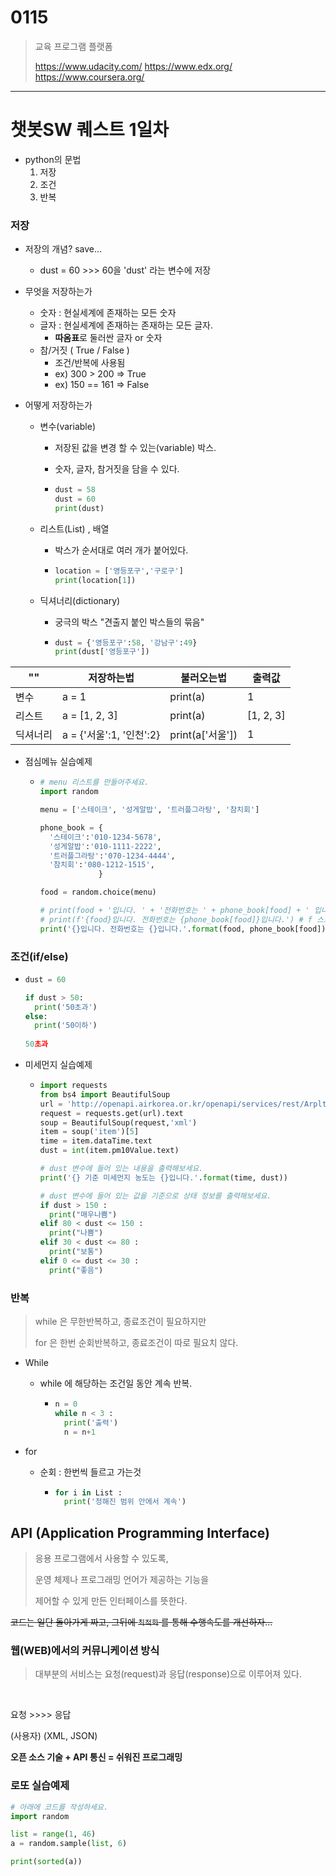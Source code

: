 # 0115

> 교육 프로그램 플랫폼
>
> 	https://www.udacity.com/
> 	https://www.edx.org/
> 	https://www.coursera.org/

___

# 챗봇SW 퀘스트 1일차

- python의 문법
  1. 저장
  2. 조건
  3. 반복



### 저장

- 저장의 개념? save...
  - dust = 60  >>> 60을 'dust' 라는 변수에 저장



- 무엇을 저장하는가
  - 숫자 : 현실세계에 존재하는 모든 숫자
  - 글자 : 현실세계에 존재하는 존재하는 모든 글자. 
    - **따옴표**로 둘러싼 글자 or 숫자
  - 참/거짓 ( True / False )
    - 조건/반복에 사용됨 
    - ex) 300 > 200     =>  True
    - ex) 150 == 161   =>  False



- 어떻게 저장하는가

  - 변수(variable)

    - 저장된 값을 변경 할 수 있는(variable) 박스.

    - 숫자, 글자, 참거짓을 담을 수 있다.

    - ```python
      dust = 58
      dust = 60
      print(dust)
      ```

  - 리스트(List) , 배열

    - 박스가 순서대로 여러 개가 붙어있다.

    - ```python
      location = ['영등포구','구로구']
      print(location[1])
      ```

  - 딕셔너리(dictionary)

    - 궁극의 박스 "견출지 붙인 박스들의 묶음"

    - ```python
      dust = {'영등포구':58, '강남구':49}
      print(dust['영등포구'])
      ```



| ""       | 저장하는법               | 불러오는법       | 출력값    |
| -------- | ------------------------ | ---------------- | --------- |
| 변수     | a = 1                    | print(a)         | 1         |
| 리스트   | a = [1, 2, 3]            | print(a)         | [1, 2, 3] |
| 딕셔너리 | a = {'서울':1, '인천':2} | print(a['서울']) | 1         |



- 점심메뉴 실습예제

  - ```python
    # menu 리스트를 만들어주세요.
    import random
    
    menu = ['스테이크', '성게알밥', '트러플그라탕', '참치회']
    
    phone_book = {
      '스테이크':'010-1234-5678',
      '성게알밥':'010-1111-2222',
      '트러플그라탕':'070-1234-4444',
      '참치회':'080-1212-1515',
                 }
    
    food = random.choice(menu)
    
    # print(food + '입니다. ' + '전화번호는 ' + phone_book[food] + ' 입니다.')
    # print(f'{food}입니다. 전화번호는 {phone_book[food]}입니다.') # f 스트링 3.7버전이상부터 지원
    print('{}입니다. 전화번호는 {}입니다.'.format(food, phone_book[food]))
    
    ```



### 조건(if/else)

- ```python
  dust = 60
  
  if dust > 50:
  	print('50초과')
  else:
  	print('50이하')
      
  50초과
  ```

- 미세먼지 실습예제

  - ```python
    import requests
    from bs4 import BeautifulSoup
    url = 'http://openapi.airkorea.or.kr/openapi/services/rest/ArpltnInforInqireSvc/getCtprvnRltmMesureDnsty?serviceKey={}&numOfRows=10&pageNo=3&sidoName=서울&ver=1.6'.format(key)
    request = requests.get(url).text
    soup = BeautifulSoup(request,'xml')
    item = soup('item')[5]
    time = item.dataTime.text
    dust = int(item.pm10Value.text)
    
    # dust 변수에 들어 있는 내용을 출력해보세요.
    print('{} 기준 미세먼지 농도는 {}입니다.'.format(time, dust))
    
    # dust 변수에 들어 있는 값을 기준으로 상태 정보를 출력해보세요.
    if dust > 150 :
      print("매우나쁨")
    elif 80 < dust <= 150 :
      print("나쁨")
    elif 30 < dust <= 80 :
      print("보통")
    elif 0 <= dust <= 30 :
      print("좋음")
    ```



### 반복

> while 은 무한반복하고, 종료조건이 필요하지만
>
> for 은 한번 순회반복하고, 종료조건이 따로 필요치 않다.



- While

  - while 에 해당하는 조건일 동안 계속 반복.

    - ```python
      n = 0
      while n < 3 :
      	print('출력')
      	n = n+1
      ```

- for 

  - 순회 : 한번씩 들르고 가는것

    - ```python
      for i in List :
      	print('정해진 범위 안에서 계속')
      ```

  



## API (Application Programming Interface)

> 응용 프로그램에서 사용할 수 있도록,
>
> 운영 체제나 프로그래밍 언어가 제공하는 기능을
>
> 제어할 수 있게 만든 인터페이스를 뜻한다.

~~코드는 일단 돌아가게 짜고, 그뒤에 `최적화` 를 통해 수행속도를 개선하자...~~



### 웹(WEB)에서의 커뮤니케이션 방식

> 대부분의 서비스는 요청(request)과 응답(response)으로 이루어져 있다.

​						

   요청               >>>>           응답

(사용자)						   (XML, JSON)



**오픈 소스 기술 + API 통신 = 쉬워진 프로그래밍**





### 로또 실습예제

```python
# 아래에 코드를 작성하세요.
import random

list = range(1, 46)
a = random.sample(list, 6)

print(sorted(a))
```







